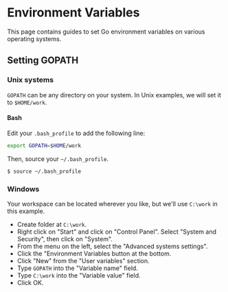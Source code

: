 # Environment Variables

This page contains guides to set Go environment variables on various operating systems.

## Setting GOPATH

### Unix systems

`GOPATH` can be any directory on your system. In Unix examples, we will set it to `$HOME/work`.

#### Bash

Edit your `.bash_profile` to add the following line:
```bash
export GOPATH=$HOME/work
```

Then, source your `~/.bash_profile`.
```bash
$ source ~/.bash_profile
```

### Windows

Your workspace can be located wherever you like,
but we'll use `C:\work` in this example.

* Create folder at `C:\work`.
* Right click on "Start" and click on "Control Panel". Select "System and Security", then click on "System".
* From the menu on the left, select the "Advanced systems settings".
* Click the "Environment Variables button at the bottom.
* Click "New" from the "User variables" section.
* Type `GOPATH` into the "Variable name" field.
* Type `C:\work` into the "Variable value" field.
* Click OK.


